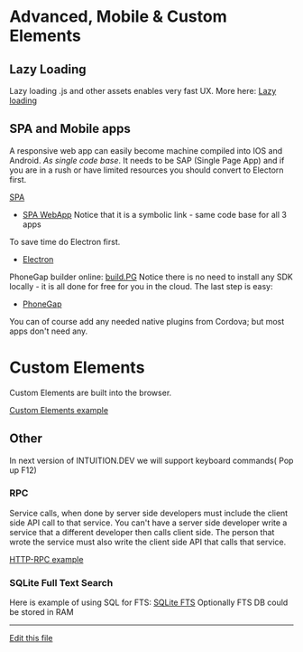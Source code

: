 
# Advanced, Mobile & Custom Elements

## Lazy Loading

Lazy loading .js and other assets enables very fast UX. More here:
[Lazy loading](https://github.com/intuition-dev/toolBelt/tree/master/lazyLoading)


## SPA and Mobile apps

A responsive web app can easily become machine compiled into IOS and Android. *As single code base*. 
It needs to be SAP (Single Page App) and if you are in a rush or have limited resources you should convert to Electorn first.

[SPA](https://github.com/intuition-dev/toolBelt/tree/master/spa-ts-router)

- [SPA WebApp](https://github.com/intuition-dev/mbMobile/tree/master/webReaderApp)
Notice that it is a symbolic link - same code base for all 3 apps

To save time do Electron first.
- [Electron](https://github.com/intuition-dev/mbMobile/tree/master/electronReaderApp)


PhoneGap builder online: [build.PG](https://build.phonegap.com)
Notice there is no need to install any SDK locally - it is all done for free for you in the cloud.
The last step is easy:

- [PhoneGap](https://github.com/intuition-dev/mbMobile)

You can of course add any needed native plugins from Cordova; but most apps don't need any.


# Custom Elements

Custom Elements are built into the browser.

[Custom Elements example](https://github.com/intuition-dev/toolBelt/tree/master/custel/custEl1)


## Other

In next version of INTUITION.DEV we will support keyboard commands( Pop up F12)



### RPC 

Service calls, when done by server side developers must include the client side API call to that
service. You can't have a server side developer write a service that a different developer then calls client side.
The person that wrote the service must also write the client side API that calls that service.

[HTTP-RPC example](https://github.com/intuition-dev/toolBelt/tree/master/http-rpc)

### SQLite Full Text Search

Here is example of using SQL for FTS:
[SQLite FTS](https://github.com/intuition-dev/INTUITION/blob/master/examples/CRUD/node-srv/lib/CDB.ts)
Optionally FTS DB could be stored in RAM


---
[Edit this file](https://github.com/intuition-dev/IntuitionDocs/tree/master/docs)